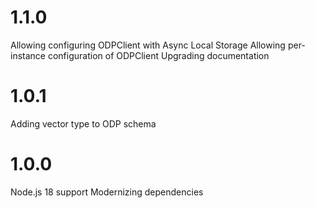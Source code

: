 # 1.1.0
Allowing configuring ODPClient with Async Local Storage
Allowing per-instance configuration of ODPClient
Upgrading documentation

# 1.0.1
Adding vector type to ODP schema

# 1.0.0
Node.js 18 support
Modernizing dependencies

